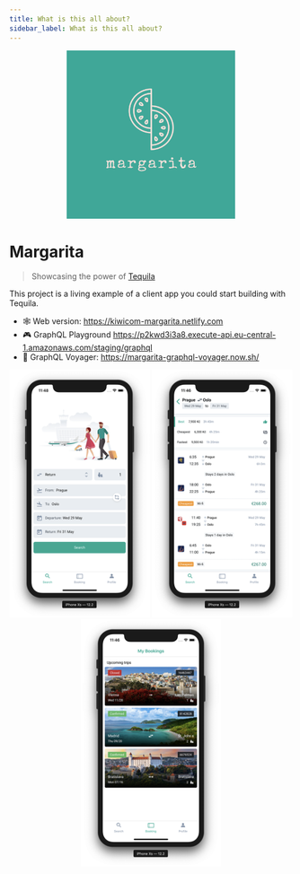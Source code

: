 ```yaml
---
title: What is this all about?
sidebar_label: What is this all about?
---
```


<div align="center">
<img src="./assets/logo.png" alt="Margarita" title="Margarita" width="300"/>
</div>

# Margarita

> Showcasing the power of [Tequila](https://partners.kiwi.com/presenting-tequila-revolution-travel-industry/)

This project is a living example of a client app you could start building with Tequila.

- 🕸️ Web version: https://kiwicom-margarita.netlify.com
- 🎮 GraphQL Playground https://p2kwd3i3a8.execute-api.eu-central-1.amazonaws.com/staging/graphql
- 🚀 GraphQL Voyager: https://margarita-graphql-voyager.now.sh/

<div align="center">
<img src="./assets/screens/search.png" alt="Search" title="Search" width="250"/>
<img src="./assets/screens/results.png" alt="Results" title="Results" width="250"/>
<img src="./assets/screens/mmb.png" alt="Bookings" title="Bookings" width="250"/>
</div>
